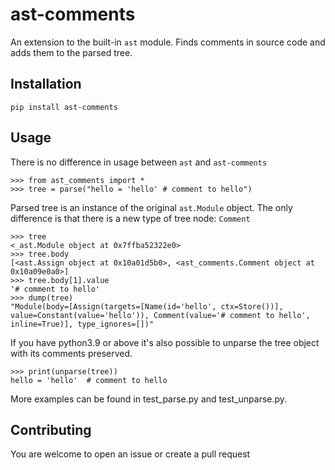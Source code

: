 # ast-comments

An extension to the built-in `ast` module. 
Finds comments in source code and adds them to the parsed tree.

## Installation
```
pip install ast-comments
```

## Usage

There is no difference in usage between `ast` and `ast-comments`
```
>>> from ast_comments import *
>>> tree = parse("hello = 'hello' # comment to hello")
```
Parsed tree is an instance of the original `ast.Module` object.
The only difference is that there is a new type of tree node: `Comment`
```
>>> tree
<_ast.Module object at 0x7ffba52322e0>
>>> tree.body
[<ast.Assign object at 0x10a01d5b0>, <ast_comments.Comment object at 0x10a09e0a0>]
>>> tree.body[1].value
'# comment to hello'
>>> dump(tree)
"Module(body=[Assign(targets=[Name(id='hello', ctx=Store())], value=Constant(value='hello')), Comment(value='# comment to hello', inline=True)], type_ignores=[])"
```
If you have python3.9 or above it's also possible to unparse the tree object with its comments preserved.
```
>>> print(unparse(tree))
hello = 'hello'  # comment to hello
```
More examples can be found in test_parse.py and test_unparse.py.

## Contributing
You are welcome to open an issue or create a pull request
